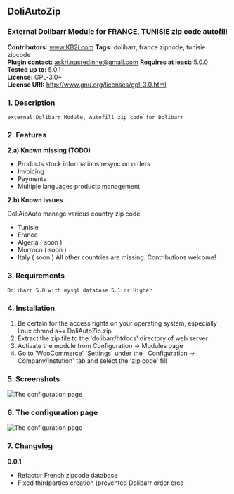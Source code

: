## DoliAutoZip ##
### External Dolibarr Module for FRANCE, TUNISIE zip code autofill ###


**Contributors:**          www.KB2i.com
**Tags:**                   dolibarr, france zipcode, tunisie zipcode                  
**Plugin contact:**        askri.nasredinne@gmail.com
**Requires at least:**     5.0.0  
**Tested up to:**         5.0.1  
**License:**               GPL-3.0+  
**License URI:**           http://www.gnu.org/licenses/gpl-3.0.html

### 1. Description ###
    external Dolibarr Module, Autofill zip code for Dolibarr
### 2. Features ###
**2.a)  Known missing (TODO)**
 * Products stock informations resync on orders
  * Invoicing
* Payments
* Multiple languages products management

**2.b) Known issues**

DoliAipAuto manage various country zip code

* Tunisie
* France
* Algeria ( soon )
* Morroco ( soon )
* Italy ( soon )
All other countries are missing. Contributions welcome!

### 3. Requirements ###
    Dolibarr 5.0 with mysql database 5.1 or Higher

### 4. Installation ###

 1. Be certain for the access rights on your operating system, especially linux
    chmod a+x DoliAutoZip.zip
  2. Extract the zip file to the 'dolibarr/htdocs' directory of web server
  3. Activate the module from Configuration -> Modules page
  4. Go to 'WooCommerce' 'Settings' under the ' Configuration -> Company/Instution' tab and select the 'zip code' fill

### 5. Screenshots ###
![The configuration page](assets/screenshot-1.png)
### 6. The configuration page ###
![The configuration page](assets/screenshot-1.png)


### 7. Changelog ###

  **0.0.1**
* Refactor French zipcode database
* Fixed thirdparties creation (prevented Dolibarr order crea
